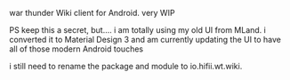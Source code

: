 war thunder Wiki client for Android. very WIP

PS keep this a secret, but.... i am totally using my old UI from MLand. i converted it to Material Design 3 and am currently updating the UI to have all of those modern Android touches

i still need to rename the package and module to io.hifii.wt.wiki. 
